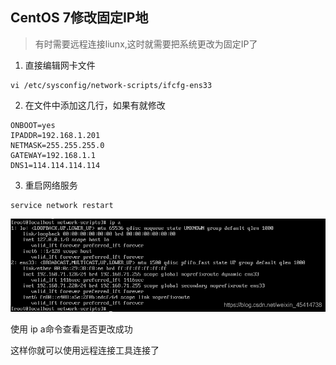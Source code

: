 ## CentOS 7修改固定IP地

> 有时需要远程连接liunx,这时就需要把系统更改为固定IP了

1. 直接编辑网卡文件

```shell
vi /etc/sysconfig/network-scripts/ifcfg-ens33
```

2. 在文件中添加这几行，如果有就修改

```shell
ONBOOT=yes
IPADDR=192.168.1.201
NETMASK=255.255.255.0
GATEWAY=192.168.1.1
DNS1=114.114.114.114
```

3. 重启网络服务

```shell
service network restart
```

![](../../assets/1659272793759.png)

使用 ip a命令查看是否更改成功

这样你就可以使用远程连接工具连接了



